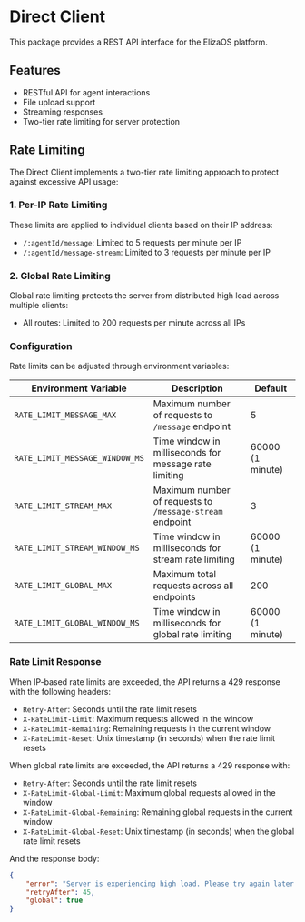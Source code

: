 # Direct Client

This package provides a REST API interface for the ElizaOS platform.

## Features

- RESTful API for agent interactions
- File upload support
- Streaming responses
- Two-tier rate limiting for server protection

## Rate Limiting

The Direct Client implements a two-tier rate limiting approach to protect against excessive API usage:

### 1. Per-IP Rate Limiting

These limits are applied to individual clients based on their IP address:

- `/:agentId/message`: Limited to 5 requests per minute per IP
- `/:agentId/message-stream`: Limited to 3 requests per minute per IP

### 2. Global Rate Limiting

Global rate limiting protects the server from distributed high load across multiple clients:

- All routes: Limited to 200 requests per minute across all IPs

### Configuration

Rate limits can be adjusted through environment variables:

| Environment Variable           | Description                                              | Default          |
| ------------------------------ | -------------------------------------------------------- | ---------------- |
| `RATE_LIMIT_MESSAGE_MAX`       | Maximum number of requests to `/message` endpoint        | 5                |
| `RATE_LIMIT_MESSAGE_WINDOW_MS` | Time window in milliseconds for message rate limiting    | 60000 (1 minute) |
| `RATE_LIMIT_STREAM_MAX`        | Maximum number of requests to `/message-stream` endpoint | 3                |
| `RATE_LIMIT_STREAM_WINDOW_MS`  | Time window in milliseconds for stream rate limiting     | 60000 (1 minute) |
| `RATE_LIMIT_GLOBAL_MAX`        | Maximum total requests across all endpoints              | 200              |
| `RATE_LIMIT_GLOBAL_WINDOW_MS`  | Time window in milliseconds for global rate limiting     | 60000 (1 minute) |

### Rate Limit Response

When IP-based rate limits are exceeded, the API returns a 429 response with the following headers:

- `Retry-After`: Seconds until the rate limit resets
- `X-RateLimit-Limit`: Maximum requests allowed in the window
- `X-RateLimit-Remaining`: Remaining requests in the current window
- `X-RateLimit-Reset`: Unix timestamp (in seconds) when the rate limit resets

When global rate limits are exceeded, the API returns a 429 response with:

- `Retry-After`: Seconds until the rate limit resets
- `X-RateLimit-Global-Limit`: Maximum global requests allowed in the window
- `X-RateLimit-Global-Remaining`: Remaining global requests in the current window
- `X-RateLimit-Global-Reset`: Unix timestamp (in seconds) when the global rate limit resets

And the response body:

```json
{
    "error": "Server is experiencing high load. Please try again later.",
    "retryAfter": 45,
    "global": true
}
```
